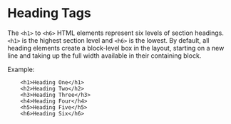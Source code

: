 # Heading Tags

The `<h1>` to `<h6>` HTML elements represent six levels of section headings. `<h1>` is the highest section level and `<h6>` is the lowest. By default, all heading elements create a block-level box in the layout, starting on a new line and taking up the full width available in their containing block.

Example:

```
    <h1>Heading One</h1>
    <h2>Heading Two</h2>
    <h3>Heading Three</h3>
    <h4>Heading Four</h4>
    <h5>Heading Five</h5>
    <h6>Heading Six</h6>
```
